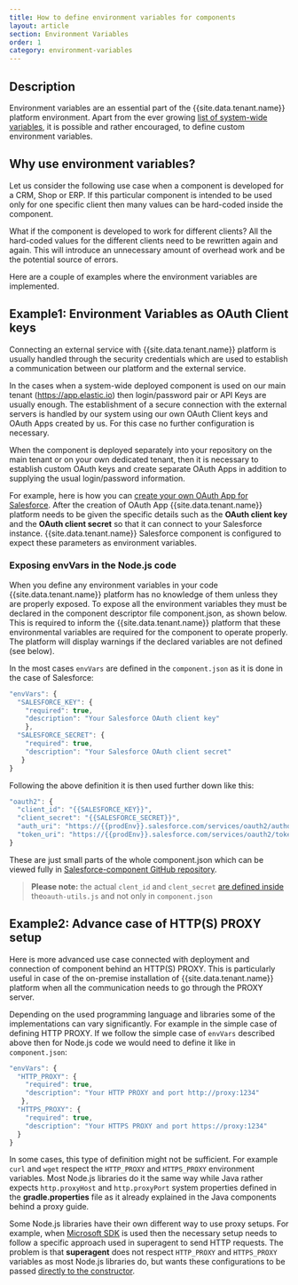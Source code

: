 ```yaml
---
title: How to define environment variables for components
layout: article
section: Environment Variables
order: 1
category: environment-variables
---
```


## Description

Environment variables are an essential part of the {{site.data.tenant.name}} platform environment. Apart from the ever growing [list of system-wide variables](/references/envirament-variables-available-during-component-execution), it is possible and rather encouraged, to define custom environment variables.

## Why use environment variables?

Let us consider the following use case when a component is developed for a CRM, Shop or ERP. If this particular component is intended to be used only for one specific client then many values can be hard-coded inside the component.

What if the component is developed to work for different clients? All the hard-coded values for the different clients need to be rewritten again and again. This will introduce an unnecessary amount of overhead work and be the potential source of errors.



Here are a couple of examples where the environment variables are implemented.

## Example1: Environment Variables as OAuth Client keys

Connecting an external service with {{site.data.tenant.name}} platform is usually handled through the security credentials which are used to establish a communication between our platform and the external service.

In the cases when a system-wide deployed component is used on our main tenant (https://app.elastic.io) then login/password pair or API Keys are usually enough. The establishment of a secure connection with the external servers is handled by our system using our own OAuth Client keys and OAuth Apps created by us. For this case no further configuration is necessary.

When the component is deployed separately into your repository on the main tenant or on your own dedicated tenant, then it is necessary to establish custom OAuth keys and create separate OAuth Apps in addition to supplying the usual login/password information.

For example, here is how you can [create your own OAuth App for Salesforce](/components/salesforce/creating-oauth-app-for-salesforce). After the creation of OAuth App {{site.data.tenant.name}} platform needs to be given the specific details such as the **OAuth client key** and the **OAuth client secret** so that it can connect to your Salesforce instance. {{site.data.tenant.name}} Salesforce component is configured to expect these parameters as environment variables.

### Exposing envVars in the Node.js code

When you define any environment variables in your code {{site.data.tenant.name}} platform has no knowledge of them unless they are properly exposed. To expose all the environment variables they must be declared in the component descriptor file component.json, as shown below. This is required to inform the {{site.data.tenant.name}} platform that these environmental variables are required for the component to operate properly. The platform will display warnings if the declared variables are not defined (see below).

In the most cases `envVars` are defined in the `component.json` as it is done in the case of Salesforce:

```js
"envVars": {
  "SALESFORCE_KEY": {
    "required": true,
    "description": "Your Salesforce OAuth client key"
    },
  "SALESFORCE_SECRET": {
    "required": true,
    "description": "Your Salesforce OAuth client secret"
   }
}
```

Following the above definition it is then used further down like this:

```js
"oauth2": {
  "client_id": "{{SALESFORCE_KEY}}",
  "client_secret": "{{SALESFORCE_SECRET}}",
  "auth_uri": "https://{{prodEnv}}.salesforce.com/services/oauth2/authorize",
  "token_uri": "https://{{prodEnv}}.salesforce.com/services/oauth2/token"
}
```

These are just small parts of the whole component.json which can be viewed fully in [Salesforce-component GitHub repository](https://github.com/elasticio/salesforce-component).

>**Please note:** the actual `clent_id` and `clent_secret` [are defined inside](https://github.com/elasticio/salesforce-component/blob/master/lib/helpers/oauth-utils.js) the`oauth-utils.js` and not only in `component.json`

## Example2: Advance case of HTTP(S) PROXY setup

Here is more advanced use case connected with deployment and connection of component behind an HTTP(S) PROXY. This is particularly useful in case of the on-premise installation of {{site.data.tenant.name}} platform when all the communication needs to go through the PROXY server.

Depending on the used programming language and libraries some of the implementations can vary significantly. For example in the simple case of defining HTTP PROXY. If we follow the simple case of `envVars` described above then for Node.js code we would need to define it like in `component.json`:

```js
"envVars": {
  "HTTP_PROXY": {
    "required": true,
    "description": "Your HTTP PROXY and port http://proxy:1234"
   },
  "HTTPS_PROXY": {
    "required": true,
    "description": "Your HTTPS PROXY and port https://proxy:1234"
  }
}
```

In some cases, this type of definition might not be sufficient. For example `curl` and `wget` respect the `HTTP_PROXY` and `HTTPS_PROXY` environment variables. Most Node.js libraries do it the same way while Java rather expects `http.proxyHost` and `http.proxyPort` system properties defined in the **gradle.properties** file as it already explained in the Java components behind a proxy guide.

Some Node.js libraries have their own different way to use proxy setups. For example, when [Microsoft SDK](https://github.com/microsoftgraph/msgraph-sdk-javascript) is used then the necessary setup needs to follow a specific approach used in superagent to send HTTP requests. The problem is that **superagent** does not respect `HTTP_PROXY` and `HTTPS_PROXY` variables as most Node.js libraries do, but wants these configurations to be passed [directly to the constructor](https://github.com/visionmedia/superagent).

